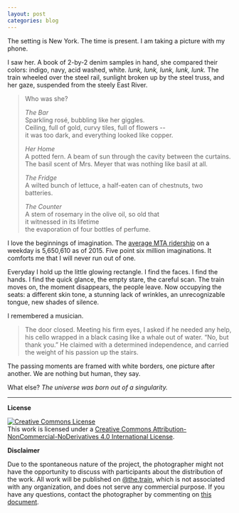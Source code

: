 ```yaml
---
layout: post
categories: blog
---
```


The setting is New York. The time is present. I am taking a picture with my phone. 

I saw her. A book of 2-by-2 denim samples in hand, she compared their colors: indigo, navy, acid washed, white. _lunk, lunk, lunk, lunk, lunk._ The train wheeled over the steel rail, sunlight broken up by the steel truss, and her gaze, suspended from the steely East River.

> Who was she?  
>  
> _The Bar_  
> Sparkling rosé, bubbling like her giggles.  
> Ceiling, full of gold, curvy tiles, full of flowers --  
> it was too dark, and everything looked like copper.  
>  
> _Her Home_  
> A potted fern. A beam of sun through the cavity between the curtains.  
> The basil scent of Mrs. Meyer that was nothing like basil at all.  
>  
> _The Fridge_  
> A wilted bunch of lettuce, a half-eaten can of chestnuts, two batteries.  
>  
> _The Counter_   
> A stem of rosemary in the olive oil, so old that    
> it witnessed in its lifetime  
> the evaporation of four bottles of perfume.  

I love the beginnings of imagination. The [average MTA ridership](http://web.mta.info/nyct/facts/ridership/) on a weekday is 5,650,610 as of 2015. Five point six million imaginations. It comforts me that I will never run out of one.

Everyday I hold up the little glowing rectangle. I find the faces. I find the hands. I find the quick glance, the empty stare, the careful scan. The train moves on, the moment disappears, the people leave. Now occupying the seats: a different skin tone, a stunning lack of wrinkles, an unrecognizable tongue, new shades of silence.

I remembered a musician.

> The door closed. Meeting his firm eyes, I asked if he needed any help, his cello wrapped in a 
black casing like a whale out of water. “No, but thank you.” He claimed with a determined independence, and carried the weight of his passion up the stairs.

The passing moments are framed with white borders, one picture after another. We are nothing but human, they say.  

What else? _The universe was born out of a singularity._

---

**License**

<a rel="license" href="http://creativecommons.org/licenses/by-nc-nd/4.0/"><img alt="Creative Commons License" style="border-width:0" src="https://i.creativecommons.org/l/by-nc-nd/4.0/88x31.png" /></a><br />This work is licensed under a <a rel="license" href="http://creativecommons.org/licenses/by-nc-nd/4.0/">Creative Commons Attribution-NonCommercial-NoDerivatives 4.0 International License</a>.

**Disclaimer**

Due to the spontaneous nature of the project, the photographer might not have the opportunity to discuss with participants about the distribution of the work. All work will be published on [@the.train](https://instagram.com/the.train), which is not associated with any organization, and does not serve any commercial purpose. If you have any questions, contact the photographer by commenting on [this document](https://gist.github.com/jueyang/968cf7898df7c01784c6).